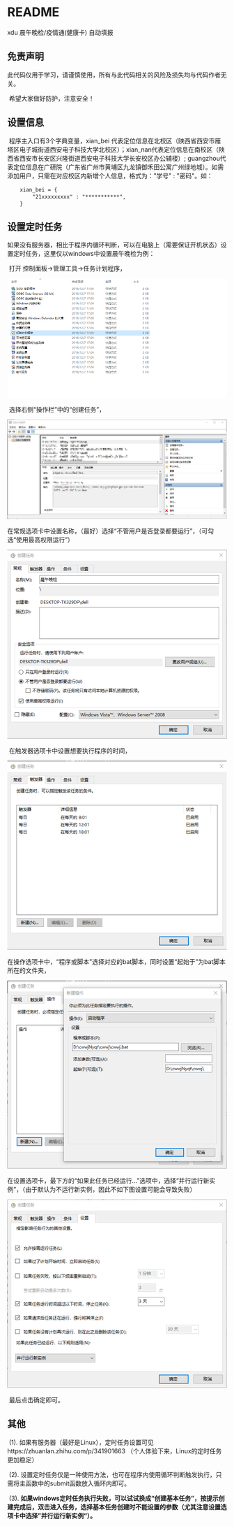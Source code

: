 # README

xdu 晨午晚检/疫情通(健康卡) 自动填报



## 免责声明

​		此代码仅用于学习，请谨慎使用，所有与此代码相关的风险及损失均与代码作者无关。

​		希望大家做好防护，注意安全！



## 设置信息

​	    程序主入口有3个字典变量，xian_bei 代表定位信息在北校区（陕西省西安市雁塔区电子城街道西安电子科技大学北校区）；xian_nan代表定位信息在南校区（陕西省西安市长安区兴隆街道西安电子科技大学长安校区办公辅楼）; guangzhou代表定位信息在广研院（广东省广州市黄埔区九龙镇御禾田公寓广州绿地城）。如需添加用户，只需在对应校区内新增个人信息，格式为："学号" : "密码"。如：

```
    xian_bei = {
        "21xxxxxxxxx" : "***********",
    }
```



## 设置定时任务

​		如果没有服务器，相比于程序内循环判断，可以在电脑上（需要保证开机状态）设置定时任务，这里仅以windows中设置晨午晚检为例：

​			打开 控制面板→管理工具→任务计划程序，

![image-20210827232102811](https://github.com/40z0ng/xdu-cwwjnyqt/blob/main/images-folder/image-20210827232102811.png)

​			选择右侧“操作栏”中的“创建任务”，

![image-20210916144631804](https://github.com/40z0ng/xdu-cwwjnyqt/blob/main/images-folder/image-20210916144631804.png)

​			在常规选项卡中设置名称，（最好）选择“不管用户是否登录都要运行”，（可勾选“使用最高权限运行”）

![image-20210916145447769](https://github.com/40z0ng/xdu-cwwjnyqt/blob/main/images-folder/image-20210916145447769.png)

​			在触发器选项卡中设置想要执行程序的时间，

![image-20210916145946502](https://github.com/40z0ng/xdu-cwwjnyqt/blob/main/images-folder/image-20210916145946502.png)

​			在操作选项卡中，“程序或脚本"选择对应的bat脚本，同时设置“起始于”为bat脚本所在的文件夹，

![image-20210916150304695](https://github.com/40z0ng/xdu-cwwjnyqt/blob/main/images-folder/image-20210916150304695.png)

​			在设置选项卡，最下方的“如果此任务已经运行...”选项中，选择“并行运行新实例”，（由于默认为不运行新实例，因此不如下图设置可能会导致失败）

![image-20210916151228051](https://github.com/40z0ng/xdu-cwwjnyqt/blob/main/images-folder/image-20210916151228051.png)

​			最后点击确定即可。



## 其他

​		(1). 如果有服务器（最好是Linux），定时任务设置可见https://zhuanlan.zhihu.com/p/341901663 （个人体验下来，Linux的定时任务更加稳定）		

​		(2). 设置定时任务仅是一种使用方法，也可在程序内使用循环判断触发执行，只需将主函数中的submit函数放入循环内即可。

​		(3). **如果windows定时任务执行失败，可以试试换成“创建基本任务”，按提示创建完成后，双击进入任务，选择基本任务创建时不能设置的参数（尤其注意设置选项卡中选择”并行运行新实例“）。**

